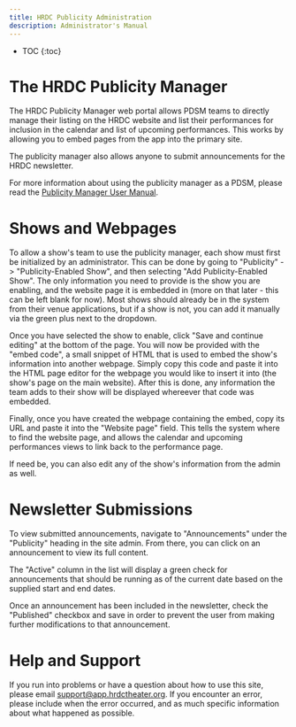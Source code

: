```yaml
---
title: HRDC Publicity Administration
description: Administrator's Manual
---
```


* TOC
{:toc}

# The HRDC Publicity Manager

The HRDC Publicity Manager web portal allows PDSM teams to directly manage their
listing on the HRDC website and list their performances for inclusion in the
calendar and list of upcoming performances. This works by allowing you to embed
pages from the app into the primary site.

The publicity manager also allows anyone to submit announcements for the HRDC
newsletter.

For more information about using the publicity manager as a PDSM, please read
the [Publicity Manager User Manual](publicity.html).

# Shows and Webpages

To allow a show's team to use the publicity manager, each show must first be
initialized by an administrator. This can be done by going to "Publicity" ->
"Publicity-Enabled Show", and then selecting "Add Publicity-Enabled Show". The
only information you need to provide is the show you are enabling, and the
website page it is embedded in (more on that later - this can be left blank for
now). Most shows should already be in the system from their venue applications,
but if a show is not, you can add it manually via the green plus next to the
dropdown.

Once you have selected the show to enable, click "Save and continue editing" at
the bottom of the page. You will now be provided with the "embed code", a small
snippet of HTML that is used to embed the show's information into another
webpage. Simply copy this code and paste it into the HTML page editor for the
webpage you would like to insert it into (the show's page on the main website).
After this is done, any information the team adds to their show will be
displayed whereever that code was embedded.

Finally, once you have created the webpage containing the embed, copy its URL
and paste it into the "Website page" field. This tells the system where to find
the website page, and allows the calendar and upcoming performances views to
link back to the performance page.

If need be, you can also edit any of the show's information from the admin as
well.

# Newsletter Submissions

To view submitted announcements, navigate to "Announcements" under the
"Publicity" heading in the site admin. From there, you can click on an
announcement to view its full content.

The "Active" column in the list will display a green check for announcements
that should be running as of the current date based on the supplied start and
end dates.

Once an announcement has been included in the newsletter, check the "Published"
checkbox and save in order to prevent the user from making further modifications
to that announcement.

# Help and Support

If you run into problems or have a question about how to use this site, please
email [support@app.hrdctheater.org](mailto:support@app.hrdctheater.org). If you
encounter an error, please include when the error occurred, and as much
specific information about what happened as possible.
